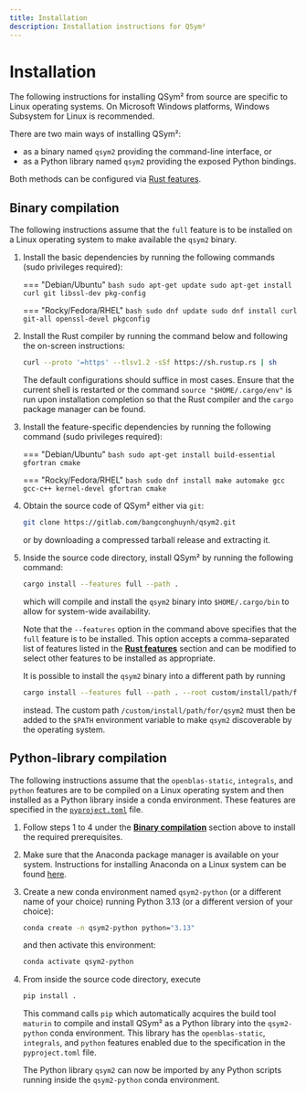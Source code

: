 ```yaml
---
title: Installation
description: Installation instructions for QSym²
---
```


# Installation

The following instructions for installing QSym² from source are specific to Linux operating systems. On Microsoft Windows platforms, Windows Subsystem for Linux is recommended.

There are two main ways of installing QSym²:

- as a binary named `qsym2` providing the command-line interface, or
- as a Python library named `qsym2` providing the exposed Python bindings.

Both methods can be configured via [Rust features](prerequisites.md/#rust-features).


## Binary compilation

The following instructions assume that the `full` feature is to be installed on a Linux operating system to make available the `qsym2` binary.

1. Install the basic dependencies by running the following commands (sudo privileges required):

    === "Debian/Ubuntu"
        ```bash
        sudo apt-get update
        sudo apt-get install curl git libssl-dev pkg-config
        ```

    === "Rocky/Fedora/RHEL"
        ```bash
        sudo dnf update
        sudo dnf install curl git-all openssl-devel pkgconfig
        ```

2. Install the Rust compiler by running the command below and following the on-screen instructions:
    ```bash
    curl --proto '=https' --tlsv1.2 -sSf https://sh.rustup.rs | sh
    ```
    The default configurations should suffice in most cases. Ensure that the current shell is restarted or the command `source "$HOME/.cargo/env"` is run upon installation completion so that the Rust compiler and the `cargo` package manager can be found.

3. Install the feature-specific dependencies by running the following command (sudo privileges required):

    === "Debian/Ubuntu"
        ```bash
        sudo apt-get install build-essential gfortran cmake
        ```

    === "Rocky/Fedora/RHEL"
        ```bash
        sudo dnf install make automake gcc gcc-c++ kernel-devel gfortran cmake
        ```

4. Obtain the source code of QSym² either via `git`:
    ```bash
    git clone https://gitlab.com/bangconghuynh/qsym2.git
    ```
    or by downloading a compressed tarball release and extracting it.

5. Inside the source code directory, install QSym² by running the following command:
    ```bash
    cargo install --features full --path .
    ```
    which will compile and install the `qsym2` binary into `$HOME/.cargo/bin` to allow for system-wide availability.

    Note that the `--features` option in the command above specifies that the `full` feature is to be installed. This option accepts a comma-separated list of features listed in the [**Rust features**](prerequisites.md/#rust-features) section and can be modified to select other features to be installed as appropriate.
    
    It is possible to install the `qsym2` binary into a different path by running
    ```bash
    cargo install --features full --path . --root custom/install/path/for/qsym2
    ```
    instead. The custom path `/custom/install/path/for/qsym2` must then be added to the `$PATH` environment variable to make `qsym2` discoverable by the operating system.

## Python-library compilation

The following instructions assume that the `openblas-static`, `integrals`, and `python` features are to be compiled on a Linux operating system and then installed as a Python library inside a conda environment. These features are specified in the [`pyproject.toml`](https://gitlab.com/bangconghuynh/qsym2/-/blob/master/pyproject.toml) file.

1. Follow steps 1 to 4 under the [**Binary compilation**](#binary-compilation) section above to install the required prerequisites.
2. Make sure that the Anaconda package manager is available on your system. Instructions for installing Anaconda on a Linux system can be found [here](https://docs.anaconda.com/free/anaconda/install/linux/).
3. Create a new conda environment named `qsym2-python` (or a different name of your choice) running Python 3.13 (or a different version of your choice):
    ```bash
    conda create -n qsym2-python python="3.13"
    ```
    and then activate this environment:
    ```bash
    conda activate qsym2-python
    ```
4. From inside the source code directory, execute
    ```bash
    pip install .
    ```
    This command calls `pip` which automatically acquires the build tool `maturin` to compile and install QSym² as a Python library into the `qsym2-python` conda environment. This library has the `openblas-static`, `integrals`, and `python` features enabled due to the specification in the `pyproject.toml` file.

    The Python library `qsym2` can now be imported by any Python scripts running inside the `qsym2-python` conda environment.

